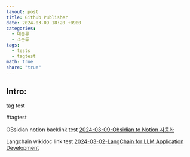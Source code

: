 ```yaml
---
layout: post
title: Github Publisher
date: 2024-03-09 18:20 +0900
categories:
  - 대분류
  - 소분류
tags:
  - tests
  - tagtest
math: true
share: "true"
---
```


## Intro: 

tag test

#tagtest

OBsidian notion backlink test
[2024-03-09-Obsidian to Notion 자동화](./2024-03-09-Obsidian%2520to%2520Notion%2520%EC%9E%90%EB%8F%99%ED%99%94.md#)

Langchain wikidoc link test
[2024-03-02-LangChain for LLM Application Development](./2024-03-02-LangChain%2520for%2520LLM%2520Application%2520Development.md#)